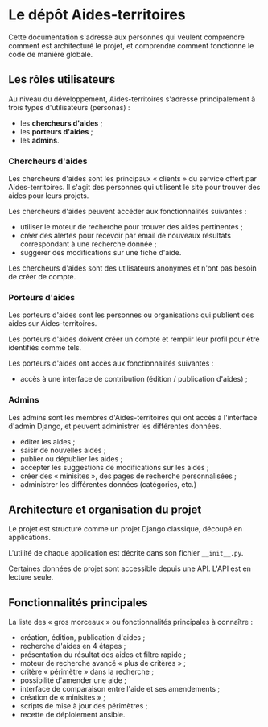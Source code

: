 # Le dépôt Aides-territoires

Cette documentation s'adresse aux personnes qui veulent comprendre comment est
architecturé le projet, et comprendre comment fonctionne le code de manière
globale.

## Les rôles utilisateurs

Au niveau du développement, Aides-territoires s'adresse principalement à trois
types d'utilisateurs (personas) :

 - les **chercheurs d'aides** ;
 - les **porteurs d'aides** ;
 - les **admins**.

 ### Chercheurs d'aides

 Les chercheurs d'aides sont les principaux « clients » du service offert par
 Aides-territoires. Il s'agit des personnes qui utilisent le site pour
 trouver des aides pour leurs projets.

 Les chercheurs d'aides peuvent accéder aux fonctionnalités suivantes :

  - utiliser le moteur de recherche pour trouver des aides pertinentes ;
  - créer des alertes pour recevoir par email de nouveaux résultats
    correspondant à une recherche donnée ;
  - suggérer des modifications sur une fiche d'aide.

Les chercheurs d'aides sont des utilisateurs anonymes et n'ont pas besoin de
créer de compte.


 ### Porteurs d'aides

 Les porteurs d'aides sont les personnes ou organisations qui publient des
 aides sur Aides-territoires.

 Les porteurs d'aides doivent créer un compte et remplir leur profil pour être
 identifiés comme tels.

 Les porteurs d'aides ont accès aux fonctionnalités suivantes :

  - accès à une interface de contribution (édition / publication d'aides) ;


 ### Admins

 Les admins sont les membres d'Aides-territoires qui ont accès à l'interface
 d'admin Django, et peuvent administrer les différentes données.

  - éditer les aides ;
  - saisir de nouvelles aides ;
  - publier ou dépublier les aides ;
  - accepter les suggestions de modifications sur les aides ;
  - créer des « minisites », des pages de recherche personnalisées ;
  - administrer les différentes données (catégories, etc.)


## Architecture et organisation du projet

Le projet est structuré comme un projet Django classique, découpé en
applications.

L'utilité de chaque application est décrite dans son fichier `__init__.py`.

Certaines données de projet sont accessible depuis une API. L'API est en lecture
seule.


## Fonctionnalités principales

La liste des « gros morceaux » ou fonctionnalités principales à connaître :

 - création, édition, publication d'aides ;
 - recherche d'aides en 4 étapes ;
 - présentation du résultat des aides et filtre rapide ;
 - moteur de recherche avancé « plus de critères » ;
 - critère « périmètre » dans la recherche ;
 - possibilité d'amender une aide ;
 - interface de comparaison entre l'aide et ses amendements ;
 - création de « minisites » ;
 - scripts de mise à jour des périmètres ;
 - recette de déploiement ansible.
